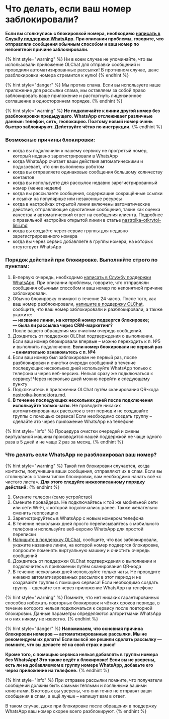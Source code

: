 # Что делать, если ваш номер заблокировали?

**Если вы столкнулись с блокировкой номера, необходимо** [**написать в Службу поддержки WhatsApp**](https://www.whatsapp.com/contact/)**. При описании проблемы, говорите, что отправляли сообщения обычным способом и ваш номер по непонятной причине заблокировали.**&#x20;

{% hint style="warning" %}
Ни в коем случае не упоминайте, что вы использовали приложение OLChat для отправки сообщений и проводили автоматизированные рассылки! В противном случае, шанс разблокировки номера стремится к нулю!
{% endhint %}

{% hint style="danger" %}
Мы против спама. Если вы используете наше приложение для рассылки спама, мы оставляем за собой право заблокировать ваше приложение и расторгнуть лицензионное соглашение в одностороннем порядке.
{% endhint %}

{% hint style="warning" %}
**Не подключайте к линии другой номер без разблокировки предыдущего. WhatsApp отслеживает различные данные: телефон, сеть, геолокацию. Поэтому новый номер очень быстро заблокируют. Действуйте чётко по инструкции.**&#x20;
{% endhint %}

### Возможные причины блокировки:

* когда вы подключили к нашему сервису не прогретый номер, который недавно зарегистрировали в WhatsApp
* когда WhatsApp считает ваши действия автоматическими и подозревает, что они выполнены роботом
* когда вы отправляете одинаковые сообщения большому количеству контактов
* когда вы используете для рассылок недавно зарегистрированный номер (менее недели)
* когда вы рассылаете сообщения, содержащие сокращённые ссылки и ссылки на популярные или незаконные ресурсы
* когда в настройках открытой линии включены автоматические действия, отправляющие однотипные сообщения, такие как оценка качества и автоматический ответ на сообщения клиента. Подробнее о правильной настройке открытой линии в статье [nastroika-otkrytoi-linii.md](../ustanovka-i-nastroika/nastroika-otkrytoi-linii.md "mention")
* когда вы создаёте через сервис группы для недавно зарегистрированного номера
* когда вы через сервис добавляете в группы номера, на которых отсутствует WhatsApp

### **Порядок действий при блокировке. Выполняйте строго по пунктам:**

1. В-первую очередь, необходимо [написать в Службу поддержки WhatsApp](https://www.whatsapp.com/contact/). При описании проблемы, говорите, что отправляли сообщения обычным способом и ваш номер по непонятной причине заблокировали.&#x20;
2. Обычно блокировку снимают в течение 24 часов. После того, как ваш номер разблокировали, [напишите в поддержку OLChat](https://auth2.bitrix24.net/oauth/select/?preset=im\&IM\_DIALOG=networkLines7c380c91ab28dacab02d3af93fecdbf9), сообщите, что ваш номер заблокировали и разблокировали, а также укажите:\
   **— название линии, на которой номер подвергся блокировке;**\
   **— была ли рассылка через CRM-маркетинг?**\
   После вашего обращения мы очистим очередь сообщений.
3. Дождитесь от поддержки OLChat подтверждения о выполнении. Если ваш номер блокировали впервые – можно переходить к п. №5 и выполнять подключение. **Если номер блокировали не первый раз – внимательно ознакомьтесь с п. №4**
4. Если ваш номер был заблокирован не первый раз, после разблокировки и очистки очереди сообщений в течение последующих нескольких дней используйте WhatsApp только с телефона и через веб-версию. Нельзя сразу же подключаться к сервису! Через несколько дней можно перейти к следующему пункту
5. Подключитесь в приложении OLChat путём сканирования QR-кода [nastroika-konnektora.md](../ustanovka-i-nastroika/nastroika-konnektora.md "mention").
6. **В течение последующих нескольких дней после подключения используйте только чаты.** Не проводите никаких автоматизированных рассылок в этот период и не создавайте группы с помощью сервиса! Если необходимо создать группу – сделайте это через приложение WhatsApp на телефоне

{% hint style="info" %}
Процедура очистки очередей и смены виртуальной машины производится нашей поддержкой не чаще одного раза в 5 дней и не чаще 2 раз за месяц.&#x20;
{% endhint %}

### Что делать если WhatsApp не разблокировал ваш номер?

{% hint style="warning" %}
Такой тип блокировки случается, когда контакты, получившие ваши сообщения, отправляют их в спам. Если вы столкнулись с таким типом блокировки, вам необходимо начать всё «с чистого листа». **Для этого следуйте нижеописанному порядку действий:**
{% endhint %}

1. Смените телефон (само устройство)
2. Смените провайдера. Не подключайтесь к той же мобильной сети или сети Wi-Fi, к которой подключались ранее. Также желательно сменить геопозицию
3. Зарегистрируйтесь в WhatsApp с новым номером телефона
4. В течение нескольких дней просто переписывайтесь с мобильного телефона и используйте веб-версию WhatsApp для простой переписки
5. [Напишите в поддержку OLChat](https://auth2.bitrix24.net/oauth/select/?preset=im\&IM\_DIALOG=networkLines7c380c91ab28dacab02d3af93fecdbf9), сообщите, что вас заблокировали, укажите название линии, на которой номер подвергся блокировке, попросите поменять виртуальную машину и очистить очередь сообщений
6. Дождитесь от поддержки OLChat подтверждения о выполнении и подключитесь в приложении путём сканирования QR-кода
7. В течение нескольких дней используйте только чаты. Не проводите никаких автоматизированных рассылок в этот период и не создавайте группы с помощью сервиса! Если необходимо создать группу – сделайте это через приложение WhatsApp на телефоне

{% hint style="warning" %}
Помните, что нет никаких гарантированных способов избежать повторных блокировок и чётких сроков периода, в течение которого нельзя подключаться к сервису после повторной блокировки. Данные параметры определяются алгоритмами WhatsApp и о них никому не известно.
{% endhint %}

{% hint style="danger" %}
**Напоминаем, что основная причина блокировки номеров — автоматизированные рассылки. Мы не рекомендуем их делать! Если вы всё же решили сделать рассылку — помните, что вы делаете её на свой страх и риск!**

**Кроме того, с помощью сервиса нельзя добавлять в группы номера без WhatsApp! Это также ведёт к блокировке! Если вы не уверены, есть ли на добавляемом в группу номере WhatsApp, добавьте его через приложение на телефоне.**
{% endhint %}

{% hint style="info" %}
При отправке рассылки помните, что получатели сообщений должны быть самыми тёплыми и лояльными вашими клиентами. В которых вы уверены, что они точно не отправят ваши сообщения в спам, а ещё лучше – напишут вам в ответ.

В таком случае, даже при блокировке после обращения в поддержку WhatsApp ваш номер скорее всего разблокируют.
{% endhint %}
